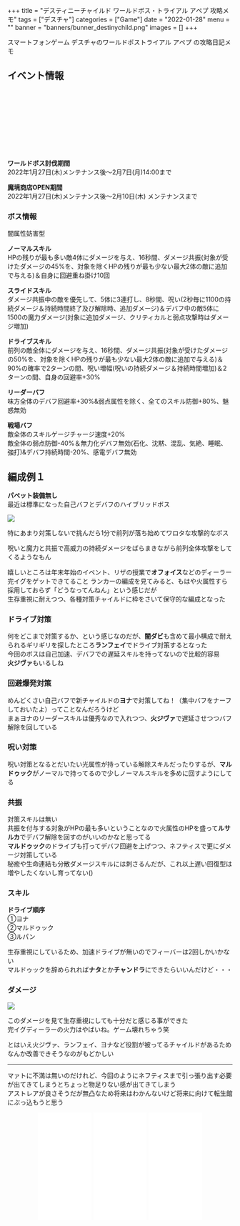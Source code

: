 +++
title = "デスティニーチャイルド ワールドボス・トライアル アペプ 攻略メモ"
tags = ["デスチャ"]
categories = ["Game"]
date = "2022-01-28"
menu = ""
banner = "banners/bunner_destinychild.png"
images = []
+++

スマートフォンゲーム デスチャのワールドボストライアル アペプ の攻略日記メモ

<!--more-->

## イベント情報
<div class="iframely-embed"><div class="iframely-responsive" style="height: 140px; padding-bottom: 0;"><a href="https://news.destiny-child.jp/?p=5219" data-iframely-url="//iframely.net/r7AgMpD?card=small"></a></div></div><script async src="//iframely.net/embed.js" charset="utf-8"></script>

**ワールドボス討伐期間**  
2022年1月27日(木)メンテナンス後～2月7日(月)14:00まで  

**魔境商店OPEN期間**  
2022年1月27日(木)メンテナンス後～2月10日(木) メンテナンスまで  

### ボス情報
闇属性妨害型  

**ノーマルスキル**  
HPの残りが最も多い敵4体にダメージを与え、16秒間、ダメージ共振(対象が受けたダメージの45%を、対象を除くHPの残りが最も少ない最大2体の敵に追加で与える)＆自身に回避重ね掛け10回  

**スライドスキル**  
ダメージ共振中の敵を優先して、5体に3連打し、8秒間、呪い(2秒毎に1100の持続ダメージ＆持続時間終了及び解除時、追加ダメージ)＆デバフ中の敵5体に1500の魔力ダメージ(対象に追加ダメージ、クリティカルと弱点攻撃時はダメージ増加)  

**ドライブスキル**  
前列の敵全体にダメージを与え、16秒間、ダメージ共振(対象が受けたダメージの50%を、対象を除くHPの残りが最も少ない最大2体の敵に追加で与える)＆90%の確率で2ターンの間、呪い増幅(呪いの持続ダメージ＆持続時間増加)＆2ターンの間、自身の回避率+30%  

**リーダーバフ**  
味方全体のデバフ回避率+30%&弱点属性を除く、全てのスキル防御+80%、魅惑無効  

**戦場バフ**  
敵全体のスキルゲージチャージ速度+20%  
敵全体の弱点防御-40%＆無力化デバフ無効(石化、沈黙、混乱、気絶、睡眠、強打)&デバフ持続時間-20%、感電デバフ無効  

## 編成例１  
**パペット装備無し**  
最近は標準になった自己バフとデバフのハイブリッドボス  

<img src="/images/2022/destiny-child-wb/wb26-1.png" />  

特にあまり対策しないで挑んだら1分で前列が落ち始めてワロタな攻撃的なボス  

呪いと魔力と共振で高威力の持続ダメージをばらまきながら前列全体攻撃をしてくるようなもん  

嬉しいところは年末年始のイベント、リザの授業で**オフォイス**などのディーラー完イグをゲットできてること
ランカーの編成を見てみると、もはや火属性すら採用しておらず「どうなってんねん」という感じだが  
生存重視に耐えつつ、各種対策チャイルドに枠をさいて保守的な編成となった  

### ドライブ対策  
何をどこまで対策するか、という感じなのだが、**闇ダビ**も含めて最小構成で耐えられるギリギリを探したところ**ランフェイ**でドライブ対策するとなった  
今回のボスは自己加速、デバフでの遅延スキルを持ってないので比較的容易  
**火ジヴァ**もいるしね  

### 回避爆発対策  
めんどくさい自己バフで新チャイルドの**ヨナ**で対策してね！（集中バフをナーフしておいたよ）ってことなんだろうけど  
まぁヨナのリーダースキルは優秀なので入れつつ、**火ジヴァ**で遅延させつつバフ解除を回している  

### 呪い対策  
呪い対策となるとだいたい光属性が持っている解除スキルだったりするが、**マルドゥック**がノーマルで持ってるので少しノーマルスキルを多めに回すようにしてる  

### 共振
対策スキルは無い  
共振を付与する対象がHPの最も多いということなので火属性のHPを盛って**ルサルカ**でデバフ解除を回すのがいいのかなと思ってる  
**マルドゥック**のドライブも打ってデバフ回避を上げつつ、ネフティスで更にダメージ対策している  
秘癒や生命連結も分散ダメージスキルには刺さるんだが、これ以上遅い回復型は増やしたくないし育ってない()  

### スキル  

**ドライブ順序**  
①ヨナ  
②マルドゥック  
③ルパン  

生存重視にしているため、加速ドライブが無いのでフィーバーは2回しかいかない  
マルドゥックを辞められれば**ナタ**とか**チャンドラ**にできたらいいんだけど・・・  

### ダメージ  
<img src="/images/2022/destiny-child-wb/wb26-2.png" />  

このダメージを見て生存重視にしても十分だと感じる事ができた  
完イグディーラーの火力はやばいね。ゲーム壊れちゃう笑  

とはいえ火ジヴァ、ランフェイ、ヨナなど役割が被ってるチャイルドがあるためなんか改善できそうなのがもどかしい  

---

マァトに不満は無いのだけれど、今回のようにネフティスまで引っ張り出す必要が出てきてしまうとちょっと物足りない感が出てきてしまう  
アストレアが良さそうだが無凸なため将来はわかんないけど将来に向けて転生館にぶっ込もうと思う  

<div style="text-align: center;;">
<iframe style="width:120px;height:240px;" marginwidth="0" marginheight="0" scrolling="no" frameborder="0" src="//rcm-fe.amazon-adsystem.com/e/cm?lt1=_blank&bc1=FFFFFF&IS2=1&bg1=FFFFFF&fc1=000000&lc1=0000FF&t=sinokyoufu-22&language=ja_JP&o=9&p=8&l=as4&m=amazon&f=ifr&ref=as_ss_li_til&asins=4047353116&linkId=43dc3cb5c6b730afe919e0eec6733514"></iframe>
<iframe style="width:120px;height:240px;" marginwidth="0" marginheight="0" scrolling="no" frameborder="0" src="//rcm-fe.amazon-adsystem.com/e/cm?lt1=_blank&bc1=FFFFFF&IS2=1&bg1=FFFFFF&fc1=000000&lc1=0000FF&t=sinokyoufu-22&language=ja_JP&o=9&p=8&l=as4&m=amazon&f=ifr&ref=as_ss_li_til&asins=4891996870&linkId=9973a56a51411d59e3e4bb5efcb01b08"></iframe>
<iframe style="width:120px;height:240px;" marginwidth="0" marginheight="0" scrolling="no" frameborder="0" src="//rcm-fe.amazon-adsystem.com/e/cm?lt1=_blank&bc1=FFFFFF&IS2=1&bg1=FFFFFF&fc1=000000&lc1=0000FF&t=sinokyoufu-22&language=ja_JP&o=9&p=8&l=as4&m=amazon&f=ifr&ref=as_ss_li_til&asins=4891997125&linkId=23278b2571f115e9d560c0234169a077"></iframe>
</div>